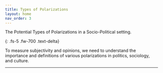 ```yaml
---
title: Types of Polarizations
layout: home
nav_order: 3
---
```

<div class="text-center">

The Potential Types of Polarizations in a Socio-Political setting.

</div>
{: .fs-5 .fw-700 .text-delta}

To measure subjectivity and opinions, we need to understand the importance and definitions of various polarizations in politics, sociology, and culture.

---
